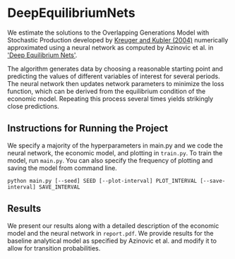 # DeepEquilibriumNets

We estimate the solutions to the Overlapping Generations Model with Stochastic Production developed by [Kreuger and Kubler (2004)](https://doi.org/10.1016/S0165-1889(03)00111-8)
numerically approximated using a neural network as computed by Azinovic et al. in ['Deep Equilibrium Nets'](https://onlinelibrary.wiley.com/doi/epdf/10.1111/iere.12575). 

The algorithm generates data by choosing a reasonable starting point and predicting the values of different variables of interest for several periods. The neural network then
updates network parameters to minimize the loss function, which can be derived from the equilibrium condition of the economic model. Repeating this process several times yields
strikingly close predictions. 

## Instructions for Running the Project
We specify a majority of the hyperparameters in main.py and we code the neural network, the economic model, and plotting in `train.py`. To train the model, run `main.py`. You can also specify the frequency of plotting and saving the model from command line. 

```
python main.py [--seed] SEED [--plot-interval] PLOT_INTERVAL [--save-interval] SAVE_INTERVAL
```

## Results
We present our results along with a detailed description of the economic model and the neural network in `report.pdf`. We provide results for the baseline analytical model as specified by Azinovic et al. and modify it to allow for transition probabilities. 

